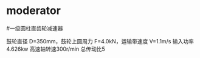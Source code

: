 # moderator
#一级圆柱直齿轮减速器

鼓轮直径 D=350mm，鼓轮上圆周力 F=4.0kN，运输带速度 V=1.1m/s
输入功率4.626kw
高速轴转速300r/min
总传动比5
